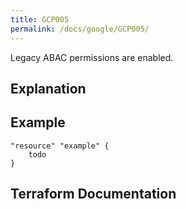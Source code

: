 ```yaml
---
title: GCP005
permalink: /docs/google/GCP005/
---
```


Legacy ABAC permissions are enabled.

## Explanation

## Example

```
"resource" "example" {
	todo
}
```

## Terraform Documentation
